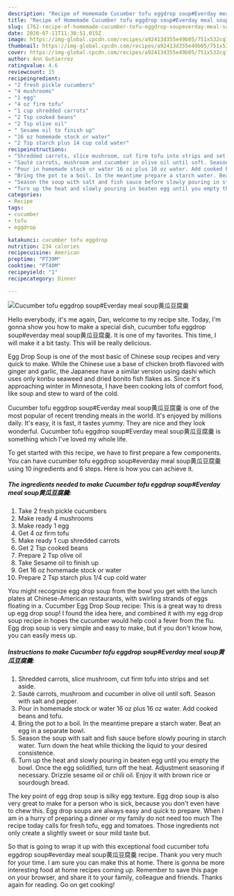 ```yaml
---
description: "Recipe of Homemade Cucumber tofu eggdrop soup#Everday meal soup黄瓜豆腐羹"
title: "Recipe of Homemade Cucumber tofu eggdrop soup#Everday meal soup黄瓜豆腐羹"
slug: 1762-recipe-of-homemade-cucumber-tofu-eggdrop-soupeverday-meal-soup
date: 2020-07-11T11:30:51.015Z
image: https://img-global.cpcdn.com/recipes/a92413d355e49b05/751x532cq70/cucumber-tofu-eggdrop-soupeverday-meal-soup黄瓜豆腐羹-recipe-main-photo.jpg
thumbnail: https://img-global.cpcdn.com/recipes/a92413d355e49b05/751x532cq70/cucumber-tofu-eggdrop-soupeverday-meal-soup黄瓜豆腐羹-recipe-main-photo.jpg
cover: https://img-global.cpcdn.com/recipes/a92413d355e49b05/751x532cq70/cucumber-tofu-eggdrop-soupeverday-meal-soup黄瓜豆腐羹-recipe-main-photo.jpg
author: Ann Gutierrez
ratingvalue: 4.6
reviewcount: 15
recipeingredient:
- "2 fresh pickle cucumbers"
- "4 mushrooms"
- "1 egg"
- "4 oz firm tofu"
- "1 cup shredded carrots"
- "2 Tsp cooked beans"
- "2 Tsp olive oil"
- " Sesame oil to finish up"
- "16 oz homemade stock or water"
- "2 Tsp starch plus 14 cup cold water"
recipeinstructions:
- "Shredded carrots, slice mushroom, cut firm tofu into strips and set aside."
- "Sauté carrots, mushroom and cucumber in olive oil until soft. Season with salt and pepper."
- "Pour in homemade stock or water 16 oz plus 16 oz water. Add cooked beans and tofu."
- "Bring the pot to a boil. In the meantime prepare a starch water. Beat an egg in a separate bowl."
- "Season the soup with salt and fish sauce before slowly pouring in starch water. Turn down the heat while thicking the liquid to your desired consistence."
- "Turn up the heat and slowly pouring in beaten egg until you empty the bowl. Once the egg solidified, turn off the heat. Adjustment seasoning if necessary. Drizzle sesame oil or chili oil. Enjoy it with brown rice or sourdough bread."
categories:
- Recipe
tags:
- cucumber
- tofu
- eggdrop

katakunci: cucumber tofu eggdrop 
nutrition: 234 calories
recipecuisine: American
preptime: "PT39M"
cooktime: "PT40M"
recipeyield: "1"
recipecategory: Dinner

---
```



![Cucumber tofu eggdrop soup#Everday meal soup黄瓜豆腐羹](https://img-global.cpcdn.com/recipes/a92413d355e49b05/751x532cq70/cucumber-tofu-eggdrop-soupeverday-meal-soup黄瓜豆腐羹-recipe-main-photo.jpg)

Hello everybody, it's me again, Dan, welcome to my recipe site. Today, I'm gonna show you how to make a special dish, cucumber tofu eggdrop soup#everday meal soup黄瓜豆腐羹. It is one of my favorites. This time, I will make it a bit tasty. This will be really delicious.

Egg Drop Soup is one of the most basic of Chinese soup recipes and very quick to make. While the Chinese use a base of chicken broth flavored with ginger and garlic, the Japanese have a similar version using dashi which uses only konbu seaweed and dried bonito fish flakes as. Since it&#39;s approaching winter in Minnesota, I have been cooking lots of comfort food, like soup and stew to ward of the cold.

Cucumber tofu eggdrop soup#Everday meal soup黄瓜豆腐羹 is one of the most popular of recent trending meals in the world. It's enjoyed by millions daily. It's easy, it is fast, it tastes yummy. They are nice and they look wonderful. Cucumber tofu eggdrop soup#Everday meal soup黄瓜豆腐羹 is something which I've loved my whole life.


To get started with this recipe, we have to first prepare a few components. You can have cucumber tofu eggdrop soup#everday meal soup黄瓜豆腐羹 using 10 ingredients and 6 steps. Here is how you can achieve it.

<!--inarticleads1-->

##### The ingredients needed to make Cucumber tofu eggdrop soup#Everday meal soup黄瓜豆腐羹:

1. Take 2 fresh pickle cucumbers
1. Make ready 4 mushrooms
1. Make ready 1 egg
1. Get 4 oz firm tofu
1. Make ready 1 cup shredded carrots
1. Get 2 Tsp cooked beans
1. Prepare 2 Tsp olive oil
1. Take  Sesame oil to finish up
1. Get 16 oz homemade stock or water
1. Prepare 2 Tsp starch plus 1/4 cup cold water


You might recognize egg drop soup from the bowl you get with the lunch plates at Chinese-American restaurants, with swirling strands of eggs floating in a. Cucumber Egg Drop Soup recipe: This is a great way to dress up egg drop soup! I found the idea here, and combined it with my egg drop soup recipe in hopes the cucumber would help cool a fever from the flu. Egg drop soup is very simple and easy to make, but if you don&#39;t know how, you can easily mess up. 

<!--inarticleads2-->

##### Instructions to make Cucumber tofu eggdrop soup#Everday meal soup黄瓜豆腐羹:

1. Shredded carrots, slice mushroom, cut firm tofu into strips and set aside.
1. Sauté carrots, mushroom and cucumber in olive oil until soft. Season with salt and pepper.
1. Pour in homemade stock or water 16 oz plus 16 oz water. Add cooked beans and tofu.
1. Bring the pot to a boil. In the meantime prepare a starch water. Beat an egg in a separate bowl.
1. Season the soup with salt and fish sauce before slowly pouring in starch water. Turn down the heat while thicking the liquid to your desired consistence.
1. Turn up the heat and slowly pouring in beaten egg until you empty the bowl. Once the egg solidified, turn off the heat. Adjustment seasoning if necessary. Drizzle sesame oil or chili oil. Enjoy it with brown rice or sourdough bread.


The key point of egg drop soup is silky egg texture. Egg drop soup is also very great to make for a person who is sick, because you don&#39;t even have to chew this. Egg drop soups are always easy and quick to prepare. When I am in a hurry of preparing a dinner or my family do not need too much The recipe today calls for fresh tofu, egg and tomatoes. Those ingredients not only create a slightly sweet or sour mild taste but. 

So that is going to wrap it up with this exceptional food cucumber tofu eggdrop soup#everday meal soup黄瓜豆腐羹 recipe. Thank you very much for your time. I am sure you can make this at home. There is gonna be more interesting food at home recipes coming up. Remember to save this page on your browser, and share it to your family, colleague and friends. Thanks again for reading. Go on get cooking!

